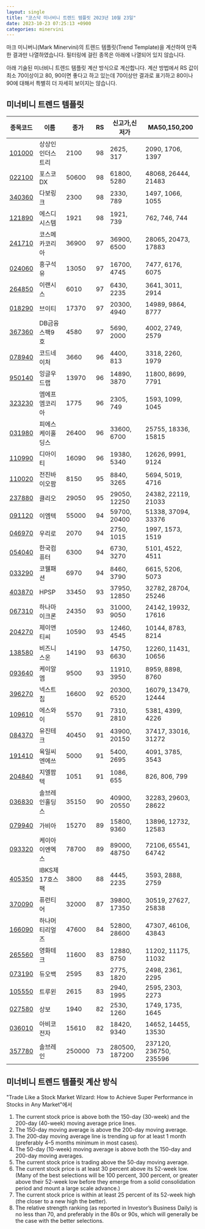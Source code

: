 ```yaml
---
layout: single
title: "코스닥 미너비니 트렌드 템플릿 2023년 10월 23일"
date: 2023-10-23 07:25:13 +0900
categories: minervini
---
```

마크 미니버니(Mark Minervini)의 트렌드 템플릿(Trend Template)을 계산하여 만족한 결과만 나열하였습니다. 필터링에 걸린 종목은 아래에 나열되어 있지 않습니다.

아래 기술된 미너비니 트렌드 템플릿 계산 방식으로 계산합니다. 계산 방법에서 RS 값이 최소 70이상이고 80, 90이면 좋다고 하고 있는데 70이상만 결과로 표기하고 80이나 90에 대해서 특별히 더 자세히 보이지는 않습니다.

## 미너비니 트렌드 템플릿

|종목코드|이름|종가|RS|신고가,신저가|MA50,150,200|
|------|---|---|--|---------|------------|
|[101000](https://finance.daum.net/quotes/A101000)|상상인인더스트리|2100|98|2625, 317|2090, 1706, 1397|
|[022100](https://finance.daum.net/quotes/A022100)|포스코DX|50600|98|61800, 5280|48068, 26444, 21483|
|[340360](https://finance.daum.net/quotes/A340360)|다보링크|2300|98|2330, 789|1497, 1066, 1055|
|[121890](https://finance.daum.net/quotes/A121890)|에스디시스템|1921|98|1921, 739|762, 746, 744|
|[241710](https://finance.daum.net/quotes/A241710)|코스메카코리아|36900|97|36900, 6500|28065, 20473, 17883|
|[024060](https://finance.daum.net/quotes/A024060)|흥구석유|13050|97|16700, 4745|7477, 6176, 6075|
|[264850](https://finance.daum.net/quotes/A264850)|이랜시스|6010|97|6430, 2235|3641, 3011, 2914|
|[018290](https://finance.daum.net/quotes/A018290)|브이티|17370|97|20300, 4940|14989, 9864, 8777|
|[367360](https://finance.daum.net/quotes/A367360)|DB금융스팩9호|4580|97|5690, 2000|4002, 2749, 2579|
|[078940](https://finance.daum.net/quotes/A078940)|코드네이처|3660|96|4400, 813|3318, 2260, 1979|
|[950140](https://finance.daum.net/quotes/A950140)|잉글우드랩|13970|96|14890, 3870|11800, 8699, 7791|
|[323230](https://finance.daum.net/quotes/A323230)|엠에프엠코리아|1775|96|2305, 749|1593, 1099, 1045|
|[031980](https://finance.daum.net/quotes/A031980)|피에스케이홀딩스|26400|96|33600, 6700|25755, 18336, 15815|
|[110990](https://finance.daum.net/quotes/A110990)|디아이티|16090|96|19380, 5340|12626, 9991, 9124|
|[110020](https://finance.daum.net/quotes/A110020)|전진바이오팜|8150|95|8840, 3265|5694, 5019, 4716|
|[237880](https://finance.daum.net/quotes/A237880)|클리오|29050|95|29050, 12250|24382, 22119, 21033|
|[091120](https://finance.daum.net/quotes/A091120)|이엠텍|55000|94|59700, 20400|51338, 37094, 33376|
|[046970](https://finance.daum.net/quotes/A046970)|우리로|2070|94|2750, 1015|1997, 1573, 1519|
|[054040](https://finance.daum.net/quotes/A054040)|한국컴퓨터|6300|94|6730, 3270|5101, 4522, 4511|
|[033290](https://finance.daum.net/quotes/A033290)|코웰패션|6970|94|8460, 3790|6615, 5206, 5073|
|[403870](https://finance.daum.net/quotes/A403870)|HPSP|33450|93|37950, 12850|32782, 28704, 25246|
|[067310](https://finance.daum.net/quotes/A067310)|하나마이크론|24350|93|31000, 9050|24142, 19932, 17616|
|[204270](https://finance.daum.net/quotes/A204270)|제이앤티씨|10590|93|12460, 4545|10144, 8783, 8214|
|[138580](https://finance.daum.net/quotes/A138580)|비즈니스온|14190|93|14750, 6630|12260, 11431, 10656|
|[093640](https://finance.daum.net/quotes/A093640)|케이알엠|9500|93|11910, 3950|8959, 8898, 8760|
|[396270](https://finance.daum.net/quotes/A396270)|넥스트칩|16600|92|20300, 6520|16079, 13479, 12444|
|[109610](https://finance.daum.net/quotes/A109610)|에스와이|5570|91|7310, 2810|5381, 4399, 4226|
|[084370](https://finance.daum.net/quotes/A084370)|유진테크|40450|91|43900, 20150|37417, 33016, 31272|
|[191410](https://finance.daum.net/quotes/A191410)|육일씨엔에쓰|5000|91|5400, 2695|4091, 3785, 3543|
|[204840](https://finance.daum.net/quotes/A204840)|지엘팜텍|1051|91|1086, 655|826, 806, 799|
|[036830](https://finance.daum.net/quotes/A036830)|솔브레인홀딩스|35150|90|40900, 20550|32283, 29603, 28622|
|[079940](https://finance.daum.net/quotes/A079940)|가비아|15270|89|15800, 9360|13896, 12732, 12583|
|[093320](https://finance.daum.net/quotes/A093320)|케이아이엔엑스|78700|89|89000, 48750|72106, 65541, 64742|
|[405350](https://finance.daum.net/quotes/A405350)|IBKS제17호스팩|3800|88|4445, 2235|3593, 2888, 2759|
|[370090](https://finance.daum.net/quotes/A370090)|퓨런티어|32000|87|39800, 17350|30519, 27627, 25838|
|[166090](https://finance.daum.net/quotes/A166090)|하나머티리얼즈|47600|84|52800, 28600|47307, 46106, 43843|
|[265560](https://finance.daum.net/quotes/A265560)|영화테크|11600|83|12880, 8750|11202, 11175, 11032|
|[073190](https://finance.daum.net/quotes/A073190)|듀오백|2595|83|2775, 1820|2498, 2361, 2295|
|[105550](https://finance.daum.net/quotes/A105550)|트루윈|2615|83|2940, 1995|2595, 2303, 2273|
|[027580](https://finance.daum.net/quotes/A027580)|상보|1940|82|2530, 1260|1749, 1735, 1645|
|[036010](https://finance.daum.net/quotes/A036010)|아비코전자|15610|82|18420, 9340|14652, 14455, 13530|
|[357780](https://finance.daum.net/quotes/A357780)|솔브레인|250000|73|280500, 187200|237120, 236750, 235596|

## 미너비니 트렌드 템플릿 계산 방식

"Trade Like a Stock Market Wizard: How to Achieve Super Performance in Stocks in Any Market"에서

 1. The current stock price is above both the 150-day (30-week) and the 200-day (40-week) moving average price lines.
 1. The 150-day moving average is above the 200-day moving average.
 1. The 200-day moving average line is trending up for at least 1 month (preferably 4–5 months minimum in most cases).
 1. The 50-day (10-week) moving average is above both the 150-day and 200-day moving averages.
 1. The current stock price is trading above the 50-day moving average.
 1. The current stock price is at least 30 percent above its 52-week low. (Many of the best selections will be 100 percent, 300 percent, or greater above their 52-week low before they emerge from a solid consolidation period and mount a large scale advance.)
 1. The current stock price is within at least 25 percent of its 52-week high (the closer to a new high the better).
 1. The relative strength ranking (as reported in Investor’s Business Daily) is no less than 70, and preferably in the 80s or 90s, which will generally be the case with the better selections.
